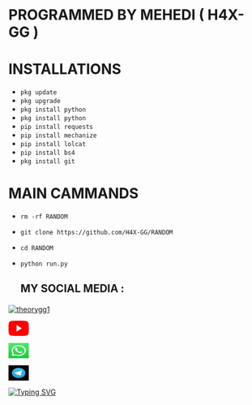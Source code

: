 # PROGRAMMED BY MEHEDI ( H4X-GG )

# INSTALLATIONS

- `pkg update`
- `pkg upgrade`
- `pkg install python`
- `pkg install python`
- `pip install requests`
- `pip install mechanize`
- `pip install lolcat`
- `pip install bs4`
- `pkg install git`

# MAIN CAMMANDS

- `rm -rf RANDOM`
- `git clone https://github.com/H4X-GG/RANDOM`
- `cd RANDOM`
- `python run.py`

  ##  MY SOCIAL MEDIA : <br>
<p align="left">
<a href="https://www.facebook.com/theorygg1" target="blank"><img align="center" src="https://raw.githubusercontent.com/rahuldkjain/github-profile-readme-generator/master/src/images/icons/Social/facebook.svg" alt="theorygg1" height="30" width="40" /></a>
</p>

<p align="left">
<a href="https://youtube.com/@H4XTERMUX" target="blank"><img align="center" src="https://github.com/H4X-GG/APP/blob/main/9a59817eac70327b226ee3fe81f200c5.jpg" alt="theorygg1" height="30" width="40" /></a>
</p>

<p align="left">
<a href="https://wa.me/8801982386362?text=Assalamualaikum%20Mehedi%20(H4X)%20" target="blank"><img align="center" src="https://github.com/H4X-GG/APP/blob/main/565d10f8de6d9e9b29586c23d487ed7f.jpg" alt="theorygg1" height="30" width="40" /></a>
</p>

<p align="left">
<a href="https://t.me/h4xtermux" target="blank"><img align="center" src="https://github.com/H4X-GG/APP/blob/main/2952b7f67446895f8f11c3afacc89edc.jpg" alt="theorygg1" height="30" width="40" /></a>
</p>




[![Typing SVG](https://readme-typing-svg.herokuapp.com?color=%23F70B10&size=27&lines=THANKS+FOR+VISITING+MY+PROFILE)](https://git.io/typing-svg)
